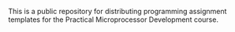 This is a public repository for distributing programming assignment templates for the Practical Microprocessor Development course.
